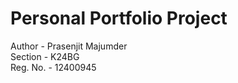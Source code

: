 # Personal Portfolio Project
Author - Prasenjit Majumder
<br>
Section - K24BG
<br>
Reg. No. - 12400945